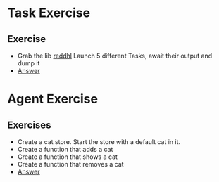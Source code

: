 # Task Exercise
## Exercise
* Grab the lib [reddhl](https://github.com/MonkeyIsNull/reddhl) 
  Launch 5 different Tasks, await their output and dump it
*  [Answer](https://gist.github.com/MonkeyIsNull/13aec9eac86489db15f2)

# Agent Exercise
## Exercises
* Create a cat store. Start the store with a default cat in it.
* Create a function that adds a cat
* Create a function that shows a cat
* Create a function that removes a cat
* [Answer](https://gist.github.com/MonkeyIsNull/d70bf3cc15cfea961e2a)


 

